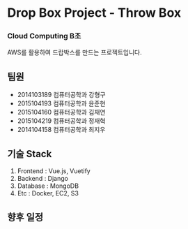 # Drop Box Project - Throw Box
###  Cloud Computing B조
AWS를 활용하여 드랍박스를 만드는 프로젝트입니다.
## 팀원 
- 2014103189 컴퓨터공학과 강형구
- 2015104193 컴퓨터공학과 윤준현
- 2015104160 컴퓨터공학과 김재연
- 2015104219 컴퓨터공학과 정재혁
- 2014104158 컴퓨터공학과 최지우

## 기술 Stack
1. Frontend : Vue.js, Vuetify
2. Backend : Django
3. Database : MongoDB
4. Etc : Docker, EC2, S3

## 향후 일정
